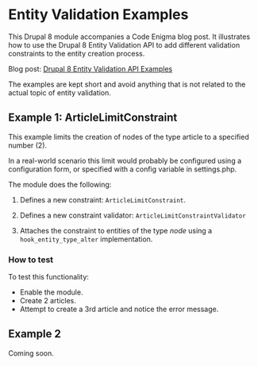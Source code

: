 # Entity Validation Examples

This Drupal 8 module accompanies a Code Enigma blog post.
It illustrates how to use the Drupal 8 Entity Validation API to add different validation 
constraints to the entity creation process.

Blog post: [Drupal 8 Entity Validation API Examples](https://blog.codeenigma.com/introduction-to-drupal-8-entity-validation-f0aa37c1f9a3)

The examples are kept short and avoid anything that is not related to the 
actual topic of entity validation.

## Example 1: ArticleLimitConstraint
This example limits the creation of nodes of the type article to a 
specified number (2).

In a real-world scenario this limit would probably be configured using 
a configuration form, or specified with a config variable in settings.php.

The module does the following:

1. Defines a new constraint: ```ArticleLimitConstraint```.

2. Defines a new constraint validator: ```ArticleLimitConstraintValidator```

3. Attaches the constraint to entities of the type _node_ using a 
```hook_entity_type_alter``` implementation.

### How to test
To test this functionality:
* Enable the module.
* Create 2 articles.
* Attempt to create a 3rd article and notice the error message.

## Example 2
Coming soon.

